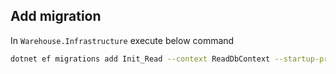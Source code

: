 ## Add migration

In `Warehouse.Infrastructure` execute below command

```bash
dotnet ef migrations add Init_Read --context ReadDbContext --startup-project ../Warehouse.Api/ -o EF/Migrations
```